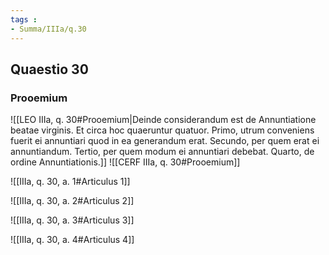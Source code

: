 ```yaml
---
tags : 
- Summa/IIIa/q.30
---
```


## Quaestio 30

### Prooemium

![[LEO IIIa, q. 30#Prooemium|Deinde considerandum est de Annuntiatione beatae virginis. Et circa hoc quaeruntur quatuor. Primo, utrum conveniens fuerit ei annuntiari quod in ea generandum erat. Secundo, per quem erat ei annuntiandum. Tertio, per quem modum ei annuntiari debebat. Quarto, de ordine Annuntiationis.]]
![[CERF IIIa, q. 30#Prooemium]]

![[IIIa, q. 30, a. 1#Articulus 1]]

![[IIIa, q. 30, a. 2#Articulus 2]]

![[IIIa, q. 30, a. 3#Articulus 3]]

![[IIIa, q. 30, a. 4#Articulus 4]]

